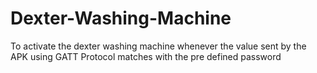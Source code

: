 # Dexter-Washing-Machine
To activate the dexter washing machine whenever the value sent by the APK using GATT Protocol matches with the pre defined password

